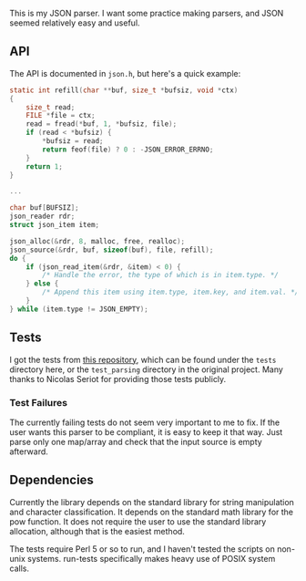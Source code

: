 This is my JSON parser. I want some practice making parsers, and JSON seemed
relatively easy and useful.

## API
The API is documented in `json.h`, but here's a quick example:
```c
static int refill(char **buf, size_t *bufsiz, void *ctx)
{
	size_t read;
	FILE *file = ctx;
	read = fread(*buf, 1, *bufsiz, file);
	if (read < *bufsiz) {
		*bufsiz = read;
		return feof(file) ? 0 : -JSON_ERROR_ERRNO;
	}
	return 1;
}

...

char buf[BUFSIZ];
json_reader rdr;
struct json_item item;

json_alloc(&rdr, 8, malloc, free, realloc);
json_source(&rdr, buf, sizeof(buf), file, refill);
do {
	if (json_read_item(&rdr, &item) < 0) {
		/* Handle the error, the type of which is in item.type. */
	} else {
		/* Append this item using item.type, item.key, and item.val. */
	}
} while (item.type != JSON_EMPTY);
```

## Tests
I got the tests from [this repository](https://github.com/nst/JSONTestSuite),
which can be found under the `tests` directory here, or the `test_parsing`
directory in the original project. Many thanks to Nicolas Seriot for providing
those tests publicly.

### Test Failures
The currently failing tests do not seem very important to me to fix. If the user
wants this parser to be compliant, it is easy to keep it that way. Just parse
only one map/array and check that the input source is empty afterward.

## Dependencies
Currently the library depends on the standard library for string manipulation
and character classification. It depends on the standard math library for the
pow function. It does not require the user to use the standard library
allocation, although that is the easiest method.

The tests require Perl 5 or so to run, and I haven't tested the scripts on
non-unix systems. run-tests specifically makes heavy use of POSIX system calls.

